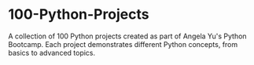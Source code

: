 # 100-Python-Projects
A collection of 100 Python projects created as part of Angela Yu's Python Bootcamp. Each project demonstrates different Python concepts, from basics to advanced topics.
